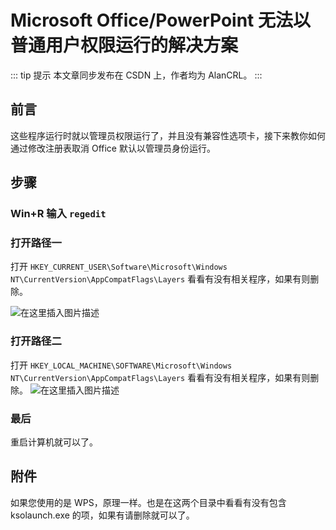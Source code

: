 # Microsoft Office/PowerPoint 无法以普通用户权限运行的解决方案

<ArticleMetadata />

::: tip 提示
本文章同步发布在 CSDN 上，作者均为 AlanCRL。
:::

## 前言
这些程序运行时就以管理员权限运行了，并且没有兼容性选项卡，接下来教你如何通过修改注册表取消 Office 默认以管理员身份运行。

## 步骤
### Win+R 输入 `regedit`
### 打开路径一
打开 `HKEY_CURRENT_USER\Software\Microsoft\Windows NT\CurrentVersion\AppCompatFlags\Layers` 看看有没有相关程序，如果有则删除。

![在这里插入图片描述](/tutorial/ppt-admin/1.png)

### 打开路径二
打开 `HKEY_LOCAL_MACHINE\SOFTWARE\Microsoft\Windows NT\CurrentVersion\AppCompatFlags\Layers` 看看有没有相关程序，如果有则删除。
![在这里插入图片描述](/tutorial/ppt-admin/2.png)

### 最后
重启计算机就可以了。

## 附件
如果您使用的是 WPS，原理一样。也是在这两个目录中看看有没有包含 ksolaunch.exe 的项，如果有请删除就可以了。